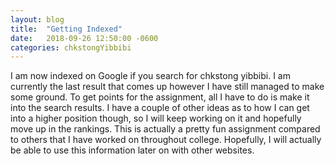 ```yaml
---
layout: blog
title:  "Getting Indexed"
date:   2018-09-26 12:50:00 -0600
categories: chkstongYibbibi
---
```

I am now indexed on Google if you search for chkstong yibbibi. I am currently the last result that comes up however I have still managed to make some ground. To get points for the assignment, all I have to do is make it into the search results.
I have a couple of other ideas as to how I can get into a higher position though, so I will keep working on it and hopefully move up in the rankings. This is actually a pretty fun assignment compared to others that I have worked on throughout college. Hopefully, I will actually be able to use this information later on with other websites.
